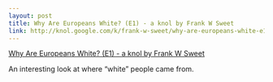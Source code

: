 ```yaml
--- 
layout: post
title: Why Are Europeans White? (E1) - a knol by Frank W Sweet
link: http://knol.google.com/k/frank-w-sweet/why-are-europeans-white-e1/k16kl3c2f2au/14
---
```

<a href=
"http://knol.google.com/k/frank-w-sweet/why-are-europeans-white-e1/k16kl3c2f2au/14">
Why Are Europeans White? (E1) - a knol by Frank W Sweet</a>

<p>An interesting look at where “white” people came from.</p>
